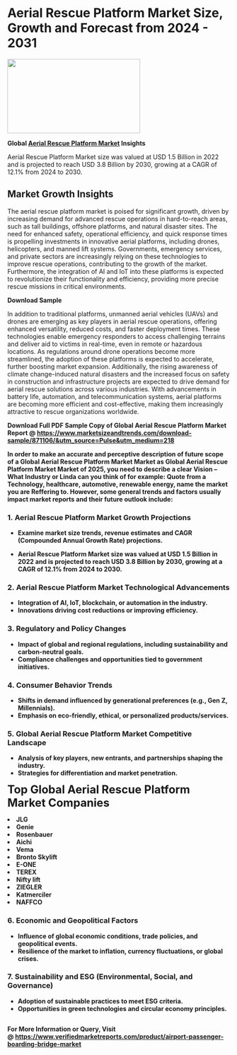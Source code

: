 <H1>Aerial Rescue Platform Market Size, Growth and Forecast from 2024 - 2031</H1><img class="aligncenter size-medium wp-image-584254" src="https://thirdeyenews.in/wp-content/uploads/2024/09/Global-Market-Research-300x168.jpeg" alt="" width="300" height="168" /><p><strong>Global&nbsp;<a href="https://www.marketsizeandtrends.com/download-sample/871106/&amp;utm_source=Pulse&amp;utm_medium=218">Aerial Rescue Platform Market</a> Insights</strong></p><p>Aerial Rescue Platform Market size was valued at USD 1.5 Billion in 2022 and is projected to reach USD 3.8 Billion by 2030, growing at a CAGR of 12.1% from 2024 to 2030.</p><p><h2>Market Growth Insights</h2> <p>The aerial rescue platform market is poised for significant growth, driven by increasing demand for advanced rescue operations in hard-to-reach areas, such as tall buildings, offshore platforms, and natural disaster sites. The need for enhanced safety, operational efficiency, and quick response times is propelling investments in innovative aerial platforms, including drones, helicopters, and manned lift systems. Governments, emergency services, and private sectors are increasingly relying on these technologies to improve rescue operations, contributing to the growth of the market. Furthermore, the integration of AI and IoT into these platforms is expected to revolutionize their functionality and efficiency, providing more precise rescue missions in critical environments.</p> <p><strong>Download Sample</strong></p> <p>In addition to traditional platforms, unmanned aerial vehicles (UAVs) and drones are emerging as key players in aerial rescue operations, offering enhanced versatility, reduced costs, and faster deployment times. These technologies enable emergency responders to access challenging terrains and deliver aid to victims in real-time, even in remote or hazardous locations. As regulations around drone operations become more streamlined, the adoption of these platforms is expected to accelerate, further boosting market expansion. Additionally, the rising awareness of climate change-induced natural disasters and the increased focus on safety in construction and infrastructure projects are expected to drive demand for aerial rescue solutions across various industries. With advancements in battery life, automation, and telecommunication systems, aerial platforms are becoming more efficient and cost-effective, making them increasingly attractive to rescue organizations worldwide. <p><strong></p><p><span class=""><strong>Download Full PDF Sample Copy of Global Aerial Rescue Platform Market Report</strong> @ <a href="https://www.marketsizeandtrends.com/download-sample/871106/&amp;utm_source=Pulse&amp;utm_medium=218" target="_blank">https://www.marketsizeandtrends.com/download-sample/871106/&amp;utm_source=Pulse&amp;utm_medium=218</a></span></p><p>In order to make an accurate and perceptive description of future scope of a Global&nbsp;Aerial Rescue Platform Market Market as Global&nbsp;Aerial Rescue Platform Market Market of 2025, you need to describe a clear Vision &ndash; What Industry or Linda can you think of for example: Quote from a Technology, healthcare, automotive, renewable energy, name the market you are Reffering to. However, some general trends and factors usually impact market reports and their future outlook include:</p><h3>1.&nbsp;<strong>Aerial Rescue Platform Market Growth Projections</strong></h3><ul><li>Examine market size trends, revenue estimates and CAGR (Compounded Annual Growth Rate) projections.</li><li><p>Aerial Rescue Platform Market size was valued at USD 1.5 Billion in 2022 and is projected to reach USD 3.8 Billion by 2030, growing at a CAGR of 12.1% from 2024 to 2030.</p></li></ul><h3>2.&nbsp;<strong>Aerial Rescue Platform Market Technological Advancements</strong></h3><ul><li>Integration of AI, IoT, blockchain, or automation in the industry.</li><li>Innovations driving cost reductions or improving efficiency.</li></ul><h3>3.&nbsp;<strong>Regulatory and Policy Changes</strong></h3><ul><li>Impact of global and regional regulations, including sustainability and carbon-neutral goals.</li><li>Compliance challenges and opportunities tied to government initiatives.</li></ul><h3>4.&nbsp;<strong>Consumer Behavior Trends</strong></h3><ul><li>Shifts in demand influenced by generational preferences (e.g., Gen Z, Millennials).</li><li>Emphasis on eco-friendly, ethical, or personalized products/services.</li></ul><h3>5.&nbsp;<strong>Global Aerial Rescue Platform Market Competitive Landscape</strong></h3><ul><li>Analysis of key players, new entrants, and partnerships shaping the industry.</li><li>Strategies for differentiation and market penetration.</li></ul><p data-pm-slice="1 1 []"><span style="color: inherit; font-family: inherit; font-size: 25px;">Top Global Aerial Rescue Platform Market Companies</span></p><div class="" data-test-id=""><p><li>JLG</li><li> Genie</li><li> Rosenbauer</li><li> Aichi</li><li> Vema</li><li> Bronto Skylift</li><li> E-ONE</li><li> TEREX</li><li> Nifty lift</li><li> ZIEGLER</li><li> Katmerciler</li><li> NAFFCO</li></p></div><h3>6.&nbsp;<strong>Economic and Geopolitical Factors</strong></h3><ul><li>Influence of global economic conditions, trade policies, and geopolitical events.</li><li>Resilience of the market to inflation, currency fluctuations, or global crises.</li></ul><h3>7.&nbsp;<strong>Sustainability and ESG (Environmental, Social, and Governance)</strong></h3><ul><li>Adoption of sustainable practices to meet ESG criteria.</li><li>Opportunities in green technologies and circular economy principles.</li></ul><h2><strong style="font-size: 14px;">For More Information or Query, Visit @&nbsp;</strong><a style="background-color: #ffffff; font-size: 14px;" href="https://www.marketsizeandtrends.com/report/aerial-rescue-platform-market/" target="_blank">https://www.verifiedmarketreports.com/product/airport-passenger-boarding-bridge-market</a></h2>
